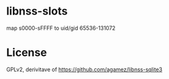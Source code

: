# libnss-slots

map s0000-sFFFF to uid/gid 65536-131072

# License

GPLv2, derivitave of https://github.com/agamez/libnss-sqlite3
